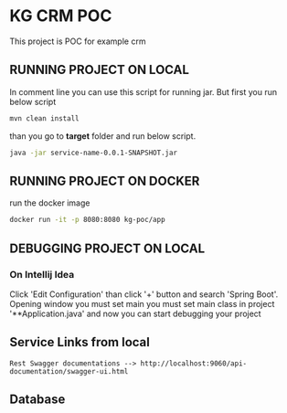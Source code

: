 # KG CRM POC

This project is POC for example crm 

## RUNNING PROJECT ON LOCAL

In comment line you can use this script for running jar. But first you run below script
```bash
mvn clean install
```

than you go to **target** folder and run below script.

```bash
java -jar service-name-0.0.1-SNAPSHOT.jar
```

## RUNNING PROJECT ON DOCKER

run the docker image
```bash
docker run -it -p 8080:8080 kg-poc/app

```

## DEBUGGING PROJECT ON LOCAL

### On Intellij Idea

Click 'Edit Configuration' than click '+' button and search 'Spring Boot'.
Opening window you must set main you must set main class in project '**Application.java' and  now you can start debugging your project


## Service Links from local

```
Rest Swagger documentations --> http://localhost:9060/api-documentation/swagger-ui.html
```

## Database